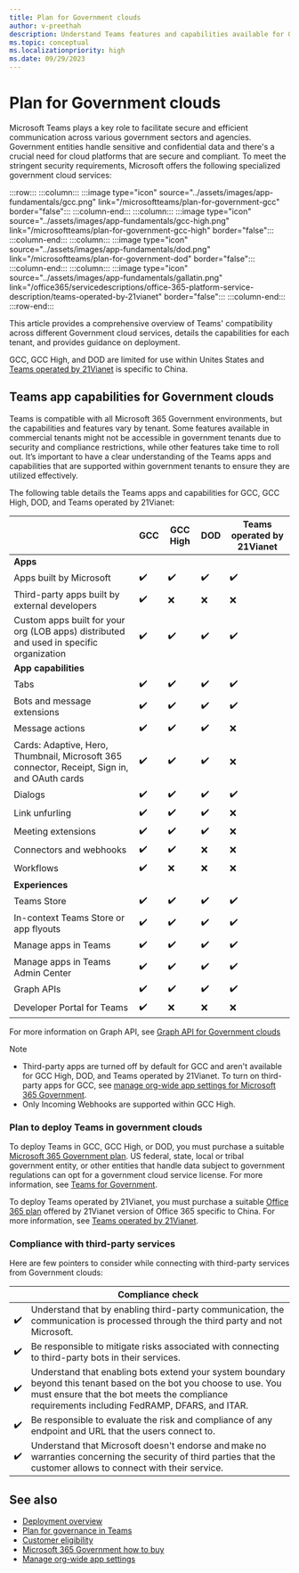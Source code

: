 ```yaml
---
title: Plan for Government clouds
author: v-preethah
description: Understand Teams features and capabilities available for Government Community Cloud (GCC), GCC High, DOD, and Teams operated by 21Vianet tenants. Get an overview on how to deploy Teams in Government clouds.
ms.topic: conceptual
ms.localizationpriority: high
ms.date: 09/29/2023
---
```


# Plan for Government clouds

Microsoft Teams plays a key role to facilitate secure and efficient communication across various government sectors and agencies. Government entities handle sensitive and confidential data and there's a crucial need for cloud platforms that are secure and compliant. To meet the stringent security requirements, Microsoft offers the following specialized government cloud services:

:::row:::
   :::column:::
      :::image type="icon" source="../assets/images/app-fundamentals/gcc.png" link="/microsoftteams/plan-for-government-gcc" border="false":::
   :::column-end:::
   :::column:::
      :::image type="icon" source="../assets/images/app-fundamentals/gcc-high.png" link="/microsoftteams/plan-for-government-gcc-high" border="false":::
   :::column-end:::
   :::column:::
      :::image type="icon" source="../assets/images/app-fundamentals/dod.png" link="/microsoftteams/plan-for-government-dod" border="false":::
   :::column-end:::
   :::column:::
      :::image type="icon" source="../assets/images/app-fundamentals/gallatin.png" link="/office365/servicedescriptions/office-365-platform-service-description/teams-operated-by-21vianet" border="false":::
   :::column-end:::
:::row-end:::

This article provides a comprehensive overview of Teams' compatibility across different Government cloud services, details the capabilities for each tenant, and provides guidance on deployment.

GCC, GCC High, and DOD are limited for use within Unites States and [Teams operated by 21Vianet](/officeupdates/teams-app-versioning) is specific to China.

## Teams app capabilities for Government clouds

Teams is compatible with all Microsoft 365 Government environments, but the capabilities and features vary by tenant. Some features available in commercial tenants might not be accessible in government tenants due to security and compliance restrictions, while other features take time to roll out. It’s important to have a clear understanding of the Teams apps and capabilities that are supported within government tenants to ensure they are utilized effectively.

The following table details the Teams apps and capabilities for GCC, GCC High, DOD, and Teams operated by 21Vianet:

| &nbsp; | GCC | GCC High | DOD | Teams operated by 21Vianet |
|-------------|---------|---|---|---|
| **Apps** | &nbsp; | &nbsp; | &nbsp; | &nbsp; |
| Apps built by Microsoft | ✔️ | ✔️ | ✔️ | ✔️ |
| Third-party apps built by external developers | ✔️ | ❌ | ❌ | ❌ |
| Custom apps built for your org (LOB apps) distributed and used in specific organization | ✔️ | ✔️ | ✔️ | ✔️ |
| **App capabilities** | &nbsp; | &nbsp; | &nbsp; | &nbsp; |
| Tabs | ✔️ | ✔️ | ✔️ | ✔️ |
| Bots and message extensions | ✔️ | ✔️ | ✔️ | ✔️ |
| Message actions | ✔️ | ✔️ | ✔️ | ❌ |
| Cards: Adaptive, Hero, Thumbnail, Microsoft 365 connector, Receipt, Sign in, and OAuth cards | ✔️ | ✔️ | ✔️ | ❌ |
| Dialogs | ✔️ | ✔️ | ✔️ | ✔️ |
| Link unfurling | ✔️ | ✔️ | ✔️ | ❌ |
| Meeting extensions | ✔️ | ✔️ | ✔️ | ❌ |
| Connectors and webhooks | ✔️ | ✔️ | ❌ | ❌ |
| Workflows| ✔️ | ❌ | ❌ | ❌ |
| **Experiences** | &nbsp; | &nbsp; | &nbsp; | &nbsp; |
| Teams Store | ✔️ | ✔️ | ✔️ |  ✔️ |
| In-context Teams Store or app flyouts | ✔️ | ✔️ | ✔️ |  ✔️ |
| Manage apps in Teams | ✔️ | ✔️ | ✔️ |  ✔️ |
| Manage apps in Teams Admin Center | ✔️ | ✔️ | ✔️ |  ✔️ |
| Graph APIs | ✔️ | ✔️ | ✔️ |  ✔️ |
| Developer Portal for Teams | ✔️ | ❌ | ❌ |  ❌ |

For more information on Graph API, see [Graph API for Government clouds](/graph/teamwork-national-cloud-differences)

> [!NOTE]
>
> * Third-party apps are turned off by default for GCC and aren't available for GCC High, DOD, and Teams operated by 21Vianet. To turn on third-party apps for GCC, see [manage org-wide app settings for Microsoft 365 Government](/microsoftteams/manage-apps).
> * Only Incoming Webhooks are supported within GCC High.

### Plan to deploy Teams in government clouds

To deploy Teams in GCC, GCC High, or DOD, you must purchase a suitable [Microsoft 365 Government plan](https://products.office.com/government/compare-office-365-government-plans). US federal, state, local or tribal government entity, or other entities that handle data subject to government regulations can opt for a government cloud service license. For more information, see [Teams for Government](/microsoftteams/expand-teams-across-your-org/teams-for-government-landing-page).

To deploy Teams operated by 21Vianet, you must purchase a suitable [Office 365 plan](https://products.office.com/government/compare-office-365-government-plans) offered by 21Vianet version of Office 365 specific to China. For more information, see [Teams operated by 21Vianet](/office365/servicedescriptions/office-365-platform-service-description/teams-operated-by-21vianet).

### Compliance with third-party services

Here are few pointers to consider while connecting with third-party services from Government clouds:

| &nbsp; | Compliance check |
| --- | --- |
| ✔️ | Understand that by enabling third-party communication, the communication is processed through the third party and not Microsoft. |
| ✔️ | Be responsible to mitigate risks associated with connecting to third-party bots in their services. |
| ✔️ | Understand that enabling bots extend your system boundary beyond this tenant based on the bot you choose to use. You must ensure that the bot meets the compliance requirements including FedRAMP, DFARS, and ITAR. |
| ✔️ | Be responsible to evaluate the risk and compliance of any endpoint and URL that the users connect to. |
| ✔️ | Understand that Microsoft doesn't endorse and make no warranties concerning the security of third parties that the customer allows to connect with their service. |

## See also

* [Deployment overview](/microsoftteams/deploy-overview)
* [Plan for governance in Teams](/microsoftteams/plan-teams-governance)
* [Customer eligibility](/office365/servicedescriptions/office-365-platform-service-description/office-365-us-government/office-365-us-government)
* [Microsoft 365 Government how to buy](/office365/servicedescriptions/office-365-platform-service-description/office-365-us-government/microsoft-365-government-how-to-buy)
* [Manage org-wide app settings](/microsoftteams/manage-apps)
